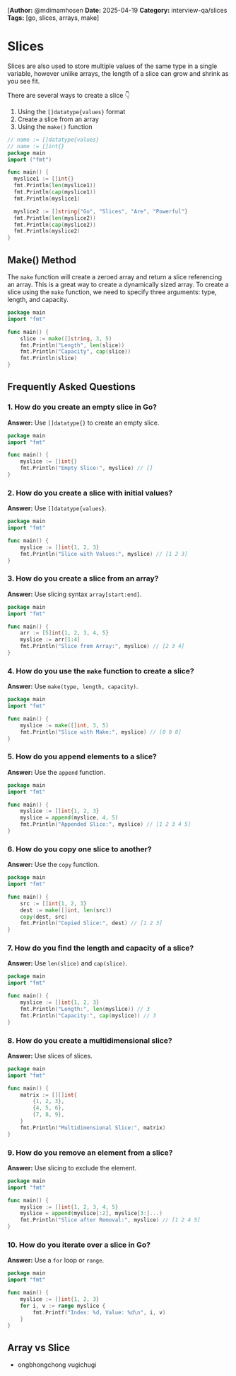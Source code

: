 [**Author:** @mdimamhosen
**Date:** 2025-04-19
**Category:** interview-qa/slices
**Tags:** [go, slices, arrays, make]

# Slices

Slices are also used to store multiple values of the same type in a single variable, however unlike arrays, the length of a slice can grow and shrink as you see fit.

There are several ways to create a slice 👇

1. Using the `[]datatype{values}` format
2. Create a slice from an array
3. Using the `make()` function

```go
// name := []datatype{values}
// name := []int{}
package main
import ("fmt")

func main() {
  myslice1 := []int{}
  fmt.Println(len(myslice1))
  fmt.Println(cap(myslice1))
  fmt.Println(myslice1)

  myslice2 := []string{"Go", "Slices", "Are", "Powerful"}
  fmt.Println(len(myslice2))
  fmt.Println(cap(myslice2))
  fmt.Println(myslice2)
}
```

## Make() Method

The `make` function will create a zeroed array and return a slice referencing an array. This is a great way to create a dynamically sized array. To create a slice using the `make` function, we need to specify three arguments: type, length, and capacity.

```go
package main
import "fmt"

func main() {
    slice := make([]string, 3, 5)
    fmt.Println("Length", len(slice))
    fmt.Println("Capacity", cap(slice))
    fmt.Println(slice)
}
```

## Frequently Asked Questions

### 1. How do you create an empty slice in Go?

**Answer:** Use `[]datatype{}` to create an empty slice.

```go
package main
import "fmt"

func main() {
    myslice := []int{}
    fmt.Println("Empty Slice:", myslice) // []
}
```

### 2. How do you create a slice with initial values?

**Answer:** Use `[]datatype{values}`.

```go
package main
import "fmt"

func main() {
    myslice := []int{1, 2, 3}
    fmt.Println("Slice with Values:", myslice) // [1 2 3]
}
```

### 3. How do you create a slice from an array?

**Answer:** Use slicing syntax `array[start:end]`.

```go
package main
import "fmt"

func main() {
    arr := [5]int{1, 2, 3, 4, 5}
    myslice := arr[1:4]
    fmt.Println("Slice from Array:", myslice) // [2 3 4]
}
```

### 4. How do you use the `make` function to create a slice?

**Answer:** Use `make(type, length, capacity)`.

```go
package main
import "fmt"

func main() {
    myslice := make([]int, 3, 5)
    fmt.Println("Slice with Make:", myslice) // [0 0 0]
}
```

### 5. How do you append elements to a slice?

**Answer:** Use the `append` function.

```go
package main
import "fmt"

func main() {
    myslice := []int{1, 2, 3}
    myslice = append(myslice, 4, 5)
    fmt.Println("Appended Slice:", myslice) // [1 2 3 4 5]
}
```

### 6. How do you copy one slice to another?

**Answer:** Use the `copy` function.

```go
package main
import "fmt"

func main() {
    src := []int{1, 2, 3}
    dest := make([]int, len(src))
    copy(dest, src)
    fmt.Println("Copied Slice:", dest) // [1 2 3]
}
```

### 7. How do you find the length and capacity of a slice?

**Answer:** Use `len(slice)` and `cap(slice)`.

```go
package main
import "fmt"

func main() {
    myslice := []int{1, 2, 3}
    fmt.Println("Length:", len(myslice)) // 3
    fmt.Println("Capacity:", cap(myslice)) // 3
}
```

### 8. How do you create a multidimensional slice?

**Answer:** Use slices of slices.

```go
package main
import "fmt"

func main() {
    matrix := [][]int{
        {1, 2, 3},
        {4, 5, 6},
        {7, 8, 9},
    }
    fmt.Println("Multidimensional Slice:", matrix)
}
```

### 9. How do you remove an element from a slice?

**Answer:** Use slicing to exclude the element.

```go
package main
import "fmt"

func main() {
    myslice := []int{1, 2, 3, 4, 5}
    myslice = append(myslice[:2], myslice[3:]...)
    fmt.Println("Slice after Removal:", myslice) // [1 2 4 5]
}
```

### 10. How do you iterate over a slice in Go?

**Answer:** Use a `for` loop or `range`.

```go
package main
import "fmt"

func main() {
    myslice := []int{1, 2, 3}
    for i, v := range myslice {
        fmt.Printf("Index: %d, Value: %d\n", i, v)
    }
}
```

## Array vs Slice

- ongbhongchong vugichugi